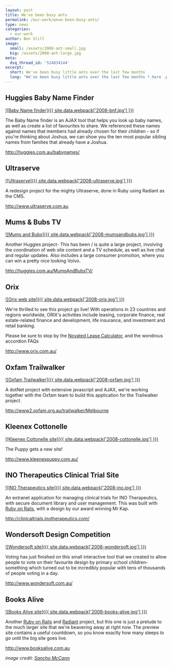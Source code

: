 ```yaml
---
layout: post
title: We've been busy ants
permalink: /our-work/weve-been-busy-ants/
type: news
categories:
  - our-work
author: Ben Still
image:
  small: /assets/2008-ant-small.jpg
  big: /assets/2008-ant-large.jpg
meta:
  dsq_thread_id: '524834144'
excerpt:
  short: We've been busy little ants over the last few months
  long: "We've been busy little ants over the last few months *.here .posts .blog .of .flurry .the .from .tell .probably .can .you .as*. There have been quite a few that have launched in the last weeks - here are some:"
---
```


## Huggies Baby Name Finder

[![Baby Name finder]({{ site.data.webpack['2008-bnf.jpg'] }})](http://huggies.com.au/babynames/)

The Baby Name finder is an AJAX tool that helps you look up baby names, as well as create a list of favourites to share. We referenced these names against names that members had already chosen for their children - so if you're thinking about Joshua, we can show you the ten most popular sibling names from families that already have a Joshua.

<http://huggies.com.au/babynames/>

## Ultraserve

[![Ultraserve]({{ site.data.webpack['2008-ultraserve.jpg'] }})](http://www.ultraserve.com.au/)

A redesign project for the mighty Ultraserve, done in Ruby using Radiant as the CMS.

<http://www.ultraserve.com.au>

## Mums & Bubs TV

[![Mums and Bubs]({{ site.data.webpack['2008-mumsandbubs.jpg'] }})](http://huggies.com.au/MumsAndBubsTV/)

Another Huggies project- This has been / is quite a large project, involving the coordination of web site content and a TV schedule, as well as live chat and regular updates. Also includes a large consumer promotion, where you can win a pretty nice looking Volvo.

<http://huggies.com.au/MumsAndBubsTV/>

## Orix

[![Orix web site]({{ site.data.webpack['2008-orix.jpg'] }})](http://www.orix.com.au/)

We're thrilled to see this project go live! With operations in 23 countries and regions worldwide, ORIX's activities include leasing, corporate finance, real estate-related finance and development, life insurance, and investment and retail banking.

Please be sure to stop by the [Novated Lease Calculator](http://www.orix.com.au/), and the wondrous accordion FAQs

<http://www.orix.com.au/>

## Oxfam Trailwalker

[![Oxfam Trailwalker]({{ site.data.webpack['2008-oxfam.jpg'] }})](http://www2.oxfam.org.au/trailwalker/Melbourne)

A dotNet project with extensive javascript and AJAX, we're working together with the Oxfam team to build this application for the Trailwalker project.

<http://www2.oxfam.org.au/trailwalker/Melbourne>

## Kleenex Cottonelle

[![Kleenex Cottonelle site]({{ site.data.webpack['2008-cottonelle.jpg'] }})](http://www.kleenexpuppy.com.au/)

The Puppy gets a new site!

<http://www.kleenexpuppy.com.au/>

## INO Therapeutics Clinical Trial Site

[![INO Therapeutics site]({{ site.data.webpack['2008-ino.jpg'] }})](http://clinicaltrials.inotherapeutics.com/)

An extranet application for managing clinical trials for INO Therapeutics, with secure document library and user management. This was built with [Ruby on Rails](/ruby-on-rails/why-we-use-ruby-on-rails/), with a design by our award winning Mr Kap.

<http://clinicaltrials.inotherapeutics.com/>

## Wondersoft Design Competition

[![Wondersoft site]({{ site.data.webpack['2008-wondersoft.jpg'] }})](http://www.wondersoft.com.au/)

Voting has just finished on this small interactive tool that we created to allow people to vote on their favourite design by primary school children- something which turned out to be incredibly popular with tens of thousands of people voting in a day.

<http://www.wondersoft.com.au/>

## Books Alive

[![Books Alive site]({{ site.data.webpack['2008-books-alive.jpg'] }})](http://www.booksalive.com.au/)

Another [Ruby on Rails](http://www.rubyonrails.org/) and [Radiant](http://radiantcms.org/) project, but this one is just a prelude to the much larger site that we're beavering away at right now. The preview site contains a useful countdown, so you know exactly how many sleeps to go until the big site goes live.

<http://www.booksalive.com.au>

*image credit: [Sancho McCann](https://www.flickr.com/photos/sanchom/)*
